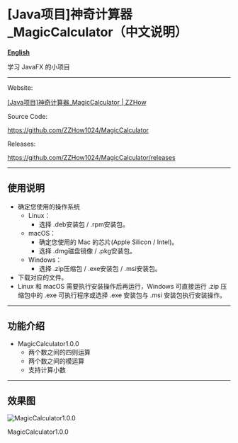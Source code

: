 # [Java项目]神奇计算器_MagicCalculator（中文说明）

[**English**](README_EN.md)

学习 JavaFX 的小项目

---

Website:

[[Java项目]神奇计算器_MagicCalculator | ZZHow](https://www.zzhow.com/MagicCalculator)

Source Code:

https://github.com/ZZHow1024/MagicCalculator

Releases:

https://github.com/ZZHow1024/MagicCalculator/releases

---

## 使用说明

- 确定您使用的操作系统
    - Linux：
        - 选择 .deb安装包 / .rpm安装包。
    - macOS：
        - 确定您使用的 Mac 的芯片(Apple Silicon / Intel)。
        - 选择 .dmg磁盘镜像 / .pkg安装包。
    - Windows：
        - 选择 .zip压缩包 / .exe安装包 / .msi安装包。
- 下载对应的文件。
- Linux 和 macOS 需要执行安装操作后再运行，Windows 可直接运行 .zip 压缩包中的 .exe 可执行程序或选择 .exe 安装包与 .msi 安装包执行安装操作。

---

## 功能介绍

- MagicCalculator1.0.0
    - 两个数之间的四则运算
    - 两个数之间的模运算
    - 支持计算小数

---

## **效果图**

![MagicCalculator1.0.0](https://www.notion.so/image/https%3A%2F%2Fprod-files-secure.s3.us-west-2.amazonaws.com%2F4b165318-6383-451c-8845-110b786c9f0a%2F9dbb7ccb-58ee-4516-ba4f-cafa5c052e08%2FMagicCalculator1.0.0.png?table=block&id=6e6b2017-4f61-4eff-95aa-918eec6296aa&t=6e6b2017-4f61-4eff-95aa-918eec6296aa&width=692&cache=v2)

MagicCalculator1.0.0
